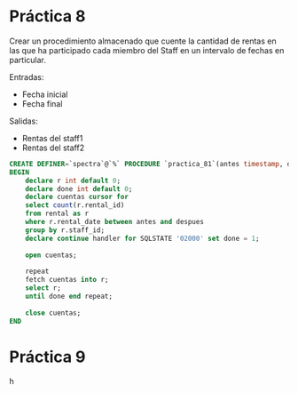 # Práctica 8
Crear un procedimiento almacenado que cuente la cantidad de rentas en las que ha participado cada miembro del Staff en un intervalo de fechas en particular.

Entradas:

* Fecha inicial
* Fecha final

Salidas:

* Rentas del staff1
* Rentas del staff2

```sql
CREATE DEFINER=`spectra`@`%` PROCEDURE `practica_81`(antes timestamp, despues timestamp)
BEGIN
	declare r int default 0;
    declare done int default 0;
    declare cuentas cursor for
    select count(r.rental_id)
	from rental as r
	where r.rental_date between antes and despues
	group by r.staff_id;
    declare continue handler for SQLSTATE '02000' set done = 1;
    
    open cuentas;
    
    repeat
    fetch cuentas into r;
    select r;
    until done end repeat;
    
    close cuentas;
END
```

# Práctica 9
h
```sql

```
